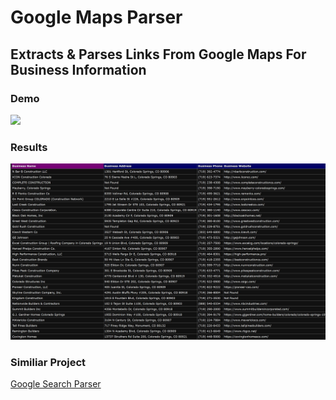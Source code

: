 <div>
<h1>Google Maps Parser</h1>
</div>
<h2>Extracts & Parses Links From Google Maps For Business Information</h2>
<div>
  <h3>Demo</h3>
  <img src="Runtime.gif">
</div>
<div>
  <h3>Results</h3>
  <img src="RuntimeResult.JPG">  
</div>
<div>
  <h3>Similiar Project</h3>
  <a href="https://github.com/CallahanVentures/GSP-Pro/">Google Search Parser</a>
</div>
